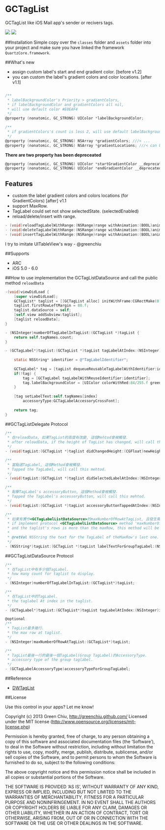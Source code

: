 GCTagList
=========

GCTagList like iOS Mail app's sender or recivers tags.

![](Screenshot.png) 
![](Screenshot2.png)

##Installation
Simple copy over the `classes` folder and `assets` folder into your project and make sure you have linked the framework `QuartzCore.framework`.

##What's new 

* assign custom label's start and end gradient color. [before v1.2]
* you can custom the label's gradient colors and color locations. [after v1.1]

```Objective-C

/**
 * labelBackgroundColor's Priority > gradientColors,
 * if labelBackgroundColor and gradientColors all nil, 
 * will use default color #E0EAF4
 */
@property (nonatomic, GC_STRONG) UIColor *labelBackgroundColor;

/**
 * if gradientColors's count is less 2, will use default labelBackgroundColor;
 */
@property (nonatomic, GC_STRONG) NSArray *gradientColors; ///< ...
@property (nonatomic, GC_STRONG) NSArray *gradientLocations; ///< can be nil …
```

__There are two property has been depreceated__

```Objective-C
@property (nonatomic, GC_STRONG) UIColor *startGradientColor __deprecated;
@property (nonatomic, GC_STRONG) UIColor *endGradientColor __deprecated;
```

## Features

* custom the label gradient colors and colors locations (for GradientColors) [after] v1.1
* support MaxRow.
* TagLabel could set not show selectedState. (selectedEnabled)
* reload/delete/insert with range.


```Objective-C   
- (void)reloadTagLabelWithRange:(NSRange)range withAnimation:(BOOL)animated;
- (void)deleteTagLabelWithRange:(NSRange)range withAnimation:(BOOL)animated;
- (void)insertTagLabelWithRange:(NSRange)range withAnimation:(BOOL)animated;
```

I try to imitate UITableView's way - @greenchiu

##Supports

* ARC
* iOS 5.0 - 6.0

##How to use
implementation the GCTagListDataSource and call the public method `reloadData`  

```Objective-C   
-(void)viewDidLoad {
	[super viewDidLoad];
	GCTagList* taglist = [[GCTagList alloc] initWithFrame:CGRectMake(0, 180, 320, 200)];
    taglist.firstRowLeftMargin = 80.f;
    taglist.dataSource = self;
    [self.view addSubview:taglist];
    [taglist reloadData];
}
```

```Objective-C   
- (NSInteger)numberOfTagLabelInTagList:(GCTagList *)tagList {
    return self.tagNames.count;
}

- (GCTagLabel*)tagList:(GCTagList *)tagList tagLabelAtIndex:(NSInteger)index {
    
    static NSString* identifier = @"TagLabelIdentifier";
    
    GCTagLabel* tag = [tagList dequeueReusableTagLabelWithIdentifier:identifier];
    if(!tag) {
        tag = [GCTagLabel tagLabelWithReuseIdentifier:identifier];
        tag.labelBackgroundColor = [UIColor colorWithRed:84/255.f green:164/255.f blue:222/255.f alpha:1.f];
    }
    
    [tag setLabelText:self.tagNames[index]
        accessoryType:GCTagLabelAccessoryCrossFont];
    
    return tag;
}
```


##GCTagListDelegate Protocol

```Objective-C   
/**
 * 在reloadData, 如果TagList的高度有改變, 這個Mehtod會被觸發.
 * after reloadData, if the height of TagList has changed, will call this method.
 */
- (void)tagList:(GCTagList *)taglist didChangedHeight:(CGFloat)newHeight;

/**
 * 當點選TagLabel, 這個Method會被觸發.
 * Tapped the TagLabel, will call this mehtod.
 */
- (void)tagList:(GCTagList *)taglist didSelectedLabelAtIndex:(NSInteger)index;

/**
 * 點擊TagLabel's accessoryButton, 這個Method會被觸發.
 * Tapped the TagLabel's accessoryButton, will call this mehtod.
 */
- (void)tagList:(GCTagList *)tagList accessoryButtonTappedAtIndex:(NSInteger)index;

/**
 * 如果有實作<GCTagLabelListDataSource>的maxNumberOfRowAtTagList, 且發生需省略後續的TagLabel時會被觸發.
 * if implement protocol <GCTagLabelListDataSource> method 'maxNumberOfRowAtTagList' 
 * and the taglist's rows is more than the maxRow, this method will be call.
 * 
 * @retVal NSString the text for the TagLabel of theMaxRow's last one.
 */
- (NSString*)tagList:(GCTagList *)tagList labelTextForGroupTagLabel:(NSInteger)interruptIndex;
```

##GCTagListDataSource Protocol
```Objective-C   
/**
 * 在TagList中有多少個TagLabel.
 * how many count for taglist to display.
 */
- (NSInteger)numberOfTagLabelInTagList:(GCTagList*)tagList;

/**
 * 在TagList中的TagLabel.
 * the taglabel At index in the taglist.
 */
- (GCTagLabel*)tagList:(GCTagList*)tagList tagLabelAtIndex:(NSInteger)index;

@optional
/**
 * TagList最多幾行.
 * the max row at taglist.
 */
- (NSInteger)maxNumberOfRowAtTagList:(GCTagList*)tagList;

/**
 * TagList最後一行的最後一個TagLabel(Group TagLabel)的AccessoryType.
 * accessory type of the group taglabel.
 */
- (GCTagLabelAccessoryType)accessoryTypeForGroupTagLabel;
```

##Reference

* [DWTagList](https://github.com/domness/DWTagList)

##License

Use this control in your apps? Let me know!

Copyright (c) 2013 Green Chiu, http://greenchiu.github.com/ Licensed under the MIT license (http://www.opensource.org/licenses/mit-license.php)

Permission is hereby granted, free of charge, to any person obtaining a copy of this software and associated documentation files (the ‘Software’), to deal in the Software without restriction, including without limitation the rights to use, copy, modify, merge, publish, distribute, sublicense, and/or sell copies of the Software, and to permit persons to whom the Software is furnished to do so, subject to the following conditions:

The above copyright notice and this permission notice shall be included in all copies or substantial portions of the Software.

THE SOFTWARE IS PROVIDED ‘AS IS’, WITHOUT WARRANTY OF ANY KIND, EXPRESS OR IMPLIED, INCLUDING BUT NOT LIMITED TO THE WARRANTIES OF MERCHANTABILITY, FITNESS FOR A PARTICULAR PURPOSE AND NONINFRINGEMENT. IN NO EVENT SHALL THE AUTHORS OR COPYRIGHT HOLDERS BE LIABLE FOR ANY CLAIM, DAMAGES OR OTHER LIABILITY, WHETHER IN AN ACTION OF CONTRACT, TORT OR OTHERWISE, ARISING FROM, OUT OF OR IN CONNECTION WITH THE SOFTWARE OR THE USE OR OTHER DEALINGS IN THE SOFTWARE.
